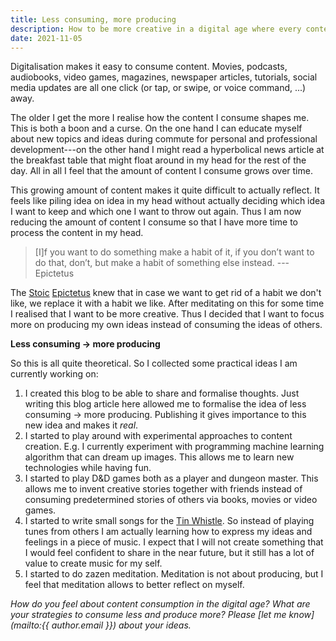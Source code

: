 ```yaml
---
title: Less consuming, more producing
description: How to be more creative in a digital age where every content is only one click away.
date: 2021-11-05
---
```


Digitalisation makes it easy to consume content. Movies, podcasts, audiobooks, video games, magazines, newspaper articles, tutorials, social media updates are all one click (or tap, or swipe, or voice command, ...) away.

The older I get the more I realise how the content I consume shapes me. This is both a boon and a curse. On the one hand I can educate myself about new topics and ideas during commute for personal and professional development---on the other hand I might read a hyperbolical news article at the breakfast table that might float around in my head for the rest of the day. All in all I feel that the amount of content I consume grows over time.

This growing amount of content makes it quite difficult to actually reflect. It feels like piling idea on idea in my head without actually deciding which idea I want to keep and which one I want to throw out again. Thus I am now reducing the amount of content I consume so that I have more time to process the content in my head.

> [I]f you want to do something make a habit of it, if you don’t want to do that, don’t, but make a habit of something else instead.
>---Epictetus

The [Stoic](https://en.wikipedia.org/wiki/Stoicism) [Epictetus](https://en.wikipedia.org/wiki/Epictetus) knew that in case we want to get rid of a habit we don't like, we replace it with a habit we like. After meditating on this for some time I realised that I want to be more creative. Thus I decided that I want to focus more on producing my own ideas instead of consuming the ideas of others.

**Less consuming &rarr; more producing**

So this is all quite theoretical. So I collected some practical ideas I am currently working on:

1. I created this blog to be able to share and formalise thoughts. Just writing this blog article here allowed me to formalise the idea of less consuming &rarr; more producing. Publishing it gives importance to this new idea and makes it _real_.
2. I started to play around with experimental approaches to content creation. E.g. I currently experiment with programming machine learning algorithm that can dream up images. This allows me to learn new technologies while having fun.
3. I started to play D&D games both as a player and dungeon master. This allows me to invent creative stories together with friends instead of consuming predetermined stories of others via books, movies or video games.
4. I started to write small songs for the [Tin Whistle](/tunes/). So instead of playing tunes from others I am actually learning how to express my ideas and feelings in a piece of music. I expect that I will not create something that I would feel confident to share in the near future, but it still has a lot of value to create music for my self.
5. I started to do zazen meditation. Meditation is not about producing, but I feel that meditation allows to better reflect on myself.

_How do you feel about content consumption in the digital age? What are your strategies to consume less and produce more? Please [let me know](mailto:{{ author.email }}) about your ideas._